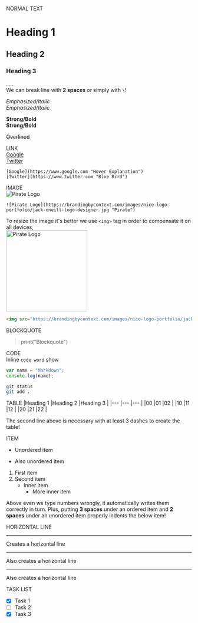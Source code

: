 NORMAL TEXT
# Heading 1
## Heading 2
### Heading 3
.
.
.\
We can break line with **2 spaces** or simply with `\`!

*Emphasized/Italic*\
_Emphasized/Italic_

**Strong/Bold**\
__Strong/Bold__

~~Overlined~~

LINK\
[Google](https://www.google.com "Hover Explanation")\
[Twitter](https://www.twitter.com "Blue Bird")
```
[Google](https://www.google.com "Hover Explanation")
[Twitter](https://www.twitter.com "Blue Bird")

```

IMAGE\
![Pirate Logo](https://brandingbycontext.com/images/nice-logo-portfolio/jack-oneill-logo-designer.jpg "Pirate")
```
![Pirate Logo](https://brandingbycontext.com/images/nice-logo-portfolio/jack-oneill-logo-designer.jpg "Pirate")
```

To resize the image it's better we use `<img>` tag in order to compensate it on all devices,\
<img src="https://brandingbycontext.com/images/nice-logo-portfolio/jack-oneill-logo-designer.jpg" alt="Pirate Logo" title="Pirate" width="220" height="220">
```html
<img src="https://brandingbycontext.com/images/nice-logo-portfolio/jack-oneill-logo-designer.jpg" alt="Pirate Logo" title="Pirate" width="220" height="220">
```

BLOCKQUOTE
>print("Blockquote")

CODE\
Inline `code word` show

```javascript
var name = "Markdown";
console.log(name);
```

```bash
git status
git add .
```

TABLE
|Heading 1 |Heading 2 |Heading 3 |
|--- |--- |--- |
|00 |01 |02 |
|10 |11 |12 |
|20 |21 |22 |

The second line above is necessary with at least 3 dashes to create the table!

ITEM
- Unordered item
* Also unordered item

1. First item
1. Second item
   - Inner item
     * More inner item

Above even we type numbers wrongly, it automatically writes them correctly in turn. Plus, putting **3 spaces** under an ordered item and **2 spaces** under an unordered item properly indents the below item!

HORIZONTAL LINE
***
Creates a horizontal line

---
Also creates a horizontal line

___
Also creates a horizontal line

TASK LIST
* [x] Task 1
* [ ] Task 2
* [x] Task 3